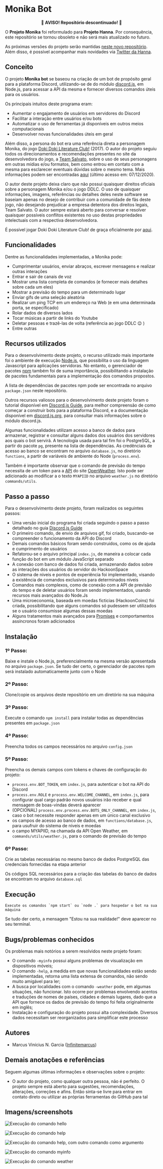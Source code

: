 # Monika Bot

<p align="center">
  🛑 <strong>AVISO! Repositório descontinuado!</strong> 🛑
</p>

O **Projeto Monika** foi reformulado para **Projeto Hanna**. Por consequência, este repositório se tornou obsoleto e não será mais atualizado no futuro.

As próximas versões do projeto serão mantidas [neste novo repositório](https://github.com/Infinitemarcus/Project-Hanna-Bot). Além disso, é possível acompanhar mais novidades via [Twitter da Hanna](https://twitter.com/ProjectHanna).

## Conceito
O projeto **Monika bot** se baseou na criação de um bot de propósito geral para a plataforma Discord, utilizando-se de do módulo [discord.js](https://github.com/discordjs/discord.js), em Node.js, para acessar a API da mesma e fornecer diversos comandos úteis para os usuários.

Os principais intuitos deste programa eram:
* Aumentar o engajamento de usuários em servidores do Discord
* Facilitar a interação entre usuários e/ou bots
* Automatizar o uso de ferramentas já disponíveis em outros meios computacionais
* Desenvolver novas funcionalidades úteis em geral

Além disso, a persona do bot era uma referência direta a personagem Monika, do jogo [Doki Doki Literature Club!](https://ddlc.moe/) (2017). O autor do projeto seguiu todos os direcionamentos e recomendações presentes no site da desenvolvedora do jogo, a [Team Salvato](http://teamsalvato.com/), sobre o uso de seus personagens em outras mídias e/ou formatos, bem como entrou em contato com a mesma para esclarecer eventuais dúvidas sobre o mesmo tema. Mais informações podem ser encontradas [aqui](http://teamsalvato.com/ip-guidelines/) (último acesso em: 07/12/2020).

O autor deste projeto deixa claro que não possui quaisquer direitos oficiais sobre a personagem Monika e/ou o jogo DDLC. O uso de quaisquer informações, imagens, referências ou detalhes deles neste software se baseiam apenas no desejo de contribuir com a comunidade de fãs deste jogo, não desejando prejudicar a empresa detentora dos direitos legais, Team Salvato. O autor sempre estará aberto para conversar e resolver quaisquer possíveis conflitos existentes no uso destas propriedades intelectuais com a respectiva desenvolvedora.

É possível jogar Doki Doki Literature Club! de graça oficialmente por [aqui](https://ddlc.moe/).

## Funcionalidades

Dentre as funcionalidades implementadas, a Monika pode:
* Cumprimentar usuários, enviar abraços, escrever mensagens e realizar outras interações
* Entrar e sair de canais de voz
* Mostrar uma lista completa de comandos (e fornecer mais detalhes sobre cada um eles)
* Mostrar a previsão do tempo para um determinado lugar
* Enviar gifs de uma seleção aleatória
* Realizar um ping TCP em um endereço na Web (e em uma determinada porta, se especificado)
* Rolar dados de diversos lados
* Tocar músicas a partir de links do Youtube
* Deletar pessoas e trazê-las de volta (referência ao jogo DDLC 😉 )
* Entre outras

## Recursos utilizados

Para o desenvolvimento deste projeto, o recurso utilizado mais importante foi o ambiente de execução [Node.js](https://nodejs.org/en/), que possibilita o uso da linguagem Javascript para aplicações servidoras. No entanto, o gerenciador de pacotes [npm](https://www.npmjs.com/) também foi de suma importância, possibilitando a instalação de pacotes fundamentais para a implementação dos comandos propostos.

A lista de dependências de pacotes npm pode ser encontrada no arquivo `package.json` neste repositório.

Outros recursos valiosos para o desenvolvimento deste projeto foram o tutorial disponível em [Discord.js Guide](https://discordjs.guide/), para melhor compreensão de como começar a construir bots para a plataforma Discord, e a documentação disponível em [discord.js.org](https://discord.js.org/#/docs/main/stable/general/welcome), para consultar mais informações sobre o módulo discord.js.

Algumas funcionalidades utilizam acesso a banco de dados para armazenar, registrar e consultar alguns dados dos usuários dos servidores aos quais o bot servirá. A tecnologia usada para tal fim foi o PostgreSQL, a partir do pacote `pg`, presente na lista de dependências. As credênciais de acesso ao banco se encontram no arquivo `database.js`, no diretório `functions`, a partir de variáveis de ambiente do Node (`process.env`).

Também é importante observar que o comando de previsão do tempo necessita de um token para a [API](https://openweathermap.org/api) do site [OpenWeather](https://openweathermap.org/). Isto pode ser adicionado ao modificar a o texto `MYAPIID` no arquivo `weather.js` no diretório `commands/utils`.
  
## Passo a passo

Para o desenvolvimento deste projeto, foram realizados os seguintes passos:

* Uma versão inicial do programa foi criada seguindo o passo a passo detalhado no guia [Discord.js Guide](https://discordjs.guide/)
* O primeiro comando, de envio de arquivos gif, foi criado, buscando-se compreender o funcionamento da API do Discord
* Demais comandos básicos foram sendo construidos, como os de ajuda e cumprimento de usuários
* Refatorou-se o arquivo principal `index.js`, de maneira a colocar cada função do bot em um módulo JavaScript separado
* A conexão com banco de dados foi criada, armazenando dados sobre as interações dos usuários do servidor do HackoonSpace
* O sistema de níveis e pontos de experiência foi implementado, visando a existência de comandos exclusivos para determinados níveis
* Comandos mais complexos, como de conexão com a API de previsão do tempo e de deletar usuários foram sendo implementados, usando recursos mais avançados do Node.Js
* Uma microeconomia, baseada em moedas ficticias (HackoonCoins) foi criada, possibilitando que alguns comandos só pudessem ser utilizados se o usuário consumisse algumas dessas moedas
* Alguns tratamentos mais avançados para [Promises](https://developer.mozilla.org/pt-BR/docs/Web/JavaScript/Reference/Global_Objects/Promise) e comportamentos assíncronos foram adicionados

## Instalação

### 1º Passo: 
Baixe e instale o Node.js, preferencialmente na mesma versão apresentada no arquivo `package.json`. Se tudo der certo, o gerenciador de pacotes npm será instalado automaticamente junto com o Node
  
### 2º Passo: 
Clone/copie os arquivos deste repositório em um diretório na sua máquina
  
### 3º Passo:
Execute o comando `npm install` para instalar todas as dependências presentes em `package.json`
  
### 4º Passo:
Preencha todos os campos necessários no arquivo `config.json`
  
### 5º Passo:
Preencha os demais campos com tokens e chaves de configuração do projeto:
  * `process.env.BOT_TOKEN`, em `index.js`, para autenticar o bot na API do Discord
  * `process.env.ROLE` e `process.env.WELCOME_CHANNEL`, em `index.js`, para configurar qual cargo padrão novos usuários irão receber e qual mensagem de boas-vindas deverá aparecer
  * (OPCIONAL) `process.env.process.env.BOTS_ONLY_CHANNEL`, em `index.js`, caso o bot necessite responder apenas em um único canal exclusivo
  * os campos de acesso ao banco de dados, em `functions/database.js`, para usufruir do sistema de níveis e moedas
  * o campo MYAPIID, na chamada da API Open Weather, em `commands/utils/weather.js`, para o comando de previsão do tempo

### 6º Passo:
Crie as tabelas necessárias no mesmo banco de dados PostgreSQL das credenciais fornecidas na etapa anterior
  
Os códigos SQL necessários para a criação das tabelas do banco de dados se encontram no arquivo `database.sql`

## Execução

  ```
  Execute os comandos `npm start` ou `node .` para hospedar o bot na sua máquina
  ```
  
Se tudo der certo, a mensagem "Estou na sua realidade!" deve aparecer no seu terminal.

## Bugs/problemas conhecidos

Os problemas mais notórios a serem resolvidos neste projeto foram:
* O comando `-myinfo` possui alguns problemas de visualização em dispositivos móveis;
* O comando `-help`, a medida em que novas funcionalidades estão sendo implementadas, retorna uma lista extensa de comandos, não sendo muito amigável para ler;
* A busca por localidades com o comando `-weather` pode, em algumas situações, não funcionar. Isto ocorre por problemas envolvendo acentos e traduções de nomes de países, cidades e demais lugares, dado que a API que fornece os dados de previsão do tempo foi feita originalmente em inglês;
* Instalação e configuração do projeto possui alta complexidade. Diversos dados necessitam ser reorganizados para simplificar este processo

## Autores

* Marcus Vinícius N. Garcia ([Infinitemarcus](https://github.com/Infinitemarcus))

## Demais anotações e referências

Seguem algumas últimas informações e observações sobre o projeto:
* O autor do projeto, como qualquer outra pessoa, não é perfeito. O projeto sempre está aberto para sugestões, recomendações, alterações, correções e afins. Então sinta-se livre para entrar em contato direto ou utilizar as próprias ferramentas do GitHub para tal

## Imagens/screenshots

![Execução do comando hello](https://github.com/Infinitemarcus/Monika-bot/blob/main/images/hello.png)

![Execução do comando help](https://github.com/Infinitemarcus/Monika-bot/blob/main/images/help.png)

![Execução do comando help, com outro comando como argumento](https://github.com/Infinitemarcus/Monika-bot/blob/main/images/help%20myinfo.png)

![Execução do comando myinfo](https://github.com/Infinitemarcus/Monika-bot/blob/main/images/myinfo.png)

![Execução do comando weather](https://github.com/Infinitemarcus/Monika-bot/blob/main/images/weather.png)
